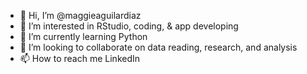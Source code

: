 - 👋 Hi, I’m @maggieaguilardiaz
- 👀 I’m interested in RStudio, coding, & app developing
- 🌱 I’m currently learning Python
- 💞️ I’m looking to collaborate on data reading, research, and analysis 
- 📫 How to reach me LinkedIn

<!---
maggieaguilardiaz/maggieaguilardiaz is a ✨ special ✨ repository because its `README.md` (this file) appears on your GitHub profile.
You can click the Preview link to take a look at your changes.
--->
